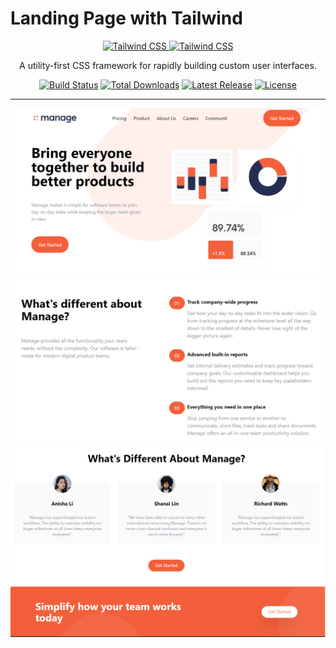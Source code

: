 # Landing Page with Tailwind

<p align="center">
  <a href="https://tailwindcss.com/#gh-light-mode-only" target="_blank">
    <img src="https://raw.githubusercontent.com/tailwindlabs/tailwindcss/master/.github/logo-light.svg" alt="Tailwind CSS" width="350" height="70">
  </a>
  <a href="https://tailwindcss.com/#gh-dark-mode-only" target="_blank">
    <img src="./.github/logo-dark.svg" alt="Tailwind CSS" width="350" height="70">
  </a>
</p>

<p align="center">
  A utility-first CSS framework for rapidly building custom user interfaces.
</p>


<p align="center">
    <a href="https://github.com/tailwindlabs/tailwindcss/actions"><img src="https://img.shields.io/github/workflow/status/tailwindlabs/tailwindcss/Node.js%20CI" alt="Build Status"></a>
    <a href="https://www.npmjs.com/package/tailwindcss"><img src="https://img.shields.io/npm/dt/tailwindcss.svg" alt="Total Downloads"></a>
    <a href="https://github.com/tailwindcss/tailwindcss/releases"><img src="https://img.shields.io/npm/v/tailwindcss.svg" alt="Latest Release"></a>
    <a href="https://github.com/tailwindcss/tailwindcss/blob/master/LICENSE"><img src="https://img.shields.io/npm/l/tailwindcss.svg" alt="License"></a>
</p>

------


<!--- ![alt text](https://github.com/eamre/simple-tailwind-project/blob/main/img/ph1.PNG?raw=true)-->
<img src="https://github.com/eamre/simple-tailwind-project/blob/main/img/ph1.PNG" width="800"  />
<img src="https://github.com/eamre/simple-tailwind-project/blob/main/img/ph2.PNG" width="800"  />
<img src="https://github.com/eamre/simple-tailwind-project/blob/main/img/ph3.PNG" width="800"  />



